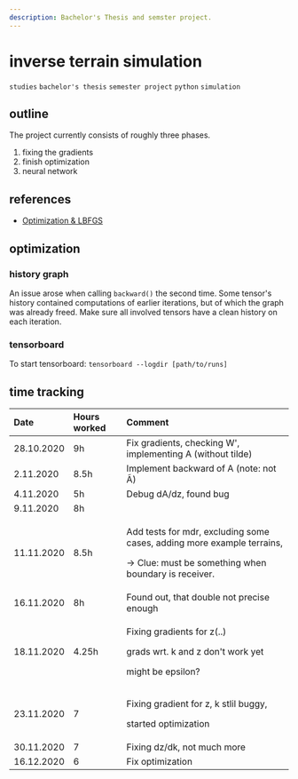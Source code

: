 ```yaml
---
description: Bachelor's Thesis and semster project.
---
```


# inverse terrain simulation

`studies` `bachelor's thesis` `semester project` `python` `simulation`

## outline

The project currently consists of roughly three phases. 

1. fixing the gradients
2. finish optimization
3. neural network

## references

* [Optimization & LBFGS](http://apmonitor.com/me575/index.php/Main/BookChapters)

## optimization

### history graph

An issue arose when calling `backward()` the second time. Some tensor's history contained computations of earlier iterations, but of which the graph was already freed. Make sure all involved tensors have a clean history on each iteration.

### tensorboard

To start tensorboard: `tensorboard --logdir [path/to/runs]`

## time tracking

<table>
  <thead>
    <tr>
      <th style="text-align:left">Date</th>
      <th style="text-align:left">Hours worked</th>
      <th style="text-align:left">Comment</th>
    </tr>
  </thead>
  <tbody>
    <tr>
      <td style="text-align:left">28.10.2020</td>
      <td style="text-align:left">9h</td>
      <td style="text-align:left">Fix gradients, checking W&apos;, implementing A (without tilde)</td>
    </tr>
    <tr>
      <td style="text-align:left">2.11.2020</td>
      <td style="text-align:left">8.5h</td>
      <td style="text-align:left">Implement backward of A (note: not &#xC3;)</td>
    </tr>
    <tr>
      <td style="text-align:left">4.11.2020</td>
      <td style="text-align:left">5h</td>
      <td style="text-align:left">Debug dA/dz, found bug</td>
    </tr>
    <tr>
      <td style="text-align:left">9.11.2020</td>
      <td style="text-align:left">8h</td>
      <td style="text-align:left"></td>
    </tr>
    <tr>
      <td style="text-align:left">11.11.2020</td>
      <td style="text-align:left">8.5h</td>
      <td style="text-align:left">
        <p>Add tests for mdr, excluding some cases, adding more example terrains,</p>
        <p>-&gt; Clue: must be something when boundary is receiver.</p>
      </td>
    </tr>
    <tr>
      <td style="text-align:left">16.11.2020</td>
      <td style="text-align:left">8h</td>
      <td style="text-align:left">Found out, that double not precise enough</td>
    </tr>
    <tr>
      <td style="text-align:left">18.11.2020</td>
      <td style="text-align:left">4.25h</td>
      <td style="text-align:left">
        <p>Fixing gradients for z(..)</p>
        <p>grads wrt. k and z don&apos;t work yet</p>
        <p>might be epsilon?</p>
      </td>
    </tr>
    <tr>
      <td style="text-align:left">23.11.2020</td>
      <td style="text-align:left">7</td>
      <td style="text-align:left">
        <p>Fixing gradient for z, k stlil buggy,</p>
        <p>started optimization</p>
      </td>
    </tr>
    <tr>
      <td style="text-align:left">30.11.2020</td>
      <td style="text-align:left">7</td>
      <td style="text-align:left">Fixing dz/dk, not much more</td>
    </tr>
    <tr>
      <td style="text-align:left">16.12.2020</td>
      <td style="text-align:left">6</td>
      <td style="text-align:left">Fix optimization</td>
    </tr>
  </tbody>
</table>



